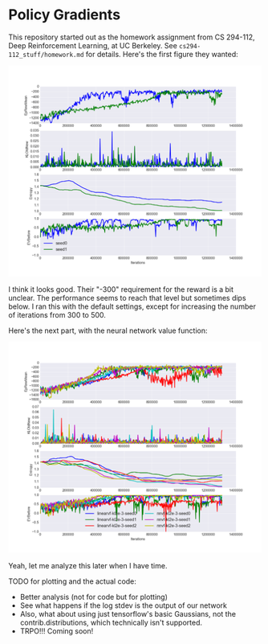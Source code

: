 # Policy Gradients

This repository started out as the homework assignment from CS 294-112, Deep
Reinforcement Learning, at UC Berkeley. See `cs294-112_stuff/homework.md` for
details. Here's the first figure they wanted:

![part01](figures/part_01.png?raw=true)

I think it looks good. Their "-300" requirement for the reward is a bit unclear.
The performance seems to reach that level but sometimes dips below. I ran this
with the default settings, except for increasing the number of iterations from
300 to 500.

Here's the next part, with the neural network value function:

![part02](figures/part_02.png?raw=true)

Yeah, let me analyze this later when I have time.

TODO for plotting and the actual code:

- Better analysis (not for code but for plotting)
- See what happens if the log stdev is the output of our network
- Also, what about using just tensorflow's basic Gaussians, not the
  contrib.distributions, which technically isn't supported.
- TRPO!!! Coming soon!
